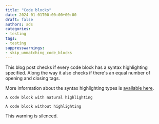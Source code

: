 ```yaml
---
title: "Code blocks"
date: 2024-01-01T00:00:00+00:00
draft: false
authors: ads
categories:
- testing
tags:
- testing
suppresswarnings:
- skip_unmatching_code_blocks
---
```


This blog post checks if every code block has a syntax highlighting specified.
Along the way it also checks if there's an equal number of opening and closing tags.

More information about the syntax highlighting types is [available here](https://gohugo.io/content-management/syntax-highlighting/).

```natural
A code block with natural highlighting
```

```
A code block without highlighting
```

This warning is silenced.
